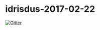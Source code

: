 # idrisdus-2017-02-22

[![Gitter](https://badges.gitter.im/idrisdus-2017-02-22/Lobby.svg)](https://gitter.im/idrisdus-2017-02-22/Lobby?utm_source=badge&utm_medium=badge&utm_campaign=pr-badge&utm_content=badge)